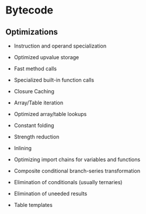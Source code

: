 # Bytecode

## Optimizations

- Instruction and operand specialization

- Optimized upvalue storage

- Fast method calls

- Specialized built-in function calls

- Closure Caching

- Array/Table iteration

- Optimized array/table lookups

- Constant folding

- Strength reduction

- Inlining

- Optimizing import chains for variables and functions

- Composite conditional branch-series transformation

- Elimination of conditionals (usually ternaries)

- Elimination of uneeded results

- Table templates